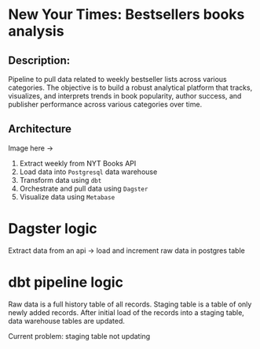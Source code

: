 # New Your Times: Bestsellers books analysis

## Description:

Pipeline to pull data related to weekly bestseller lists across various categories. The objective is to build a robust analytical platform that tracks, visualizes, and interprets trends in book popularity, author success, and publisher performance across various categories over time.

## Architecture

Image here ->

1. Extract weekly from NYT Books API
2. Load data into `Postgresql` data warehouse
3. Transform data using `dbt`
4. Orchestrate and pull data using `Dagster`
5. Visualize data using `Metabase` 

# Dagster logic

Extract data from an api -> load and increment raw data in postgres table

# dbt pipeline logic

Raw data is a full history table of all records. Staging table is a table of only newly added records. After initial load of the records into a staging table, data warehouse tables are updated.


Current problem: staging table not updating






